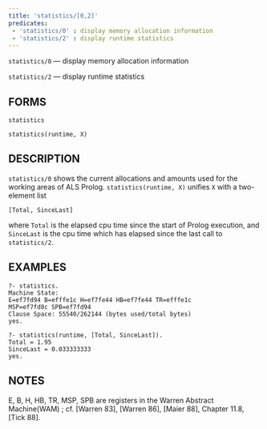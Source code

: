 ```yaml
---
title: 'statistics/[0,2]'
predicates:
 - 'statistics/0' : display memory allocation information
 - 'statistics/2' : display runtime statistics
---
```

`statistics/0` — display memory allocation information

`statistics/2` — display runtime statistics


## FORMS

```
statistics

statistics(runtime, X)
```

## DESCRIPTION

`statistics/0` shows the current allocations and amounts used for the working areas of ALS Prolog. `statistics(runtime, X)` unifies `X` with a two-element list

`[Total, SinceLast]`

where `Total` is the elapsed cpu time since the start of Prolog execution, and `SinceLast` is the cpu time which has elapsed since the last call to `statistics/2`.


## EXAMPLES

```
?- statistics.
Machine State:
E=ef7fd94 B=efffe1c H=ef7fe44 HB=ef7fe44 TR=efffe1c
MSP=ef7fd8c SPB=ef7fd94
Clause Space: 55540/262144 (bytes used/total bytes)
yes.
```

```
?- statistics(runtime, [Total, SinceLast]).
Total = 1.95
SinceLast = 0.033333333
yes.
```


## NOTES

E, B, H, HB, TR, MSP, SPB are registers in the Warren Abstract Machine(WAM) ; cf. [Warren 83], [Warren 86], [Maier 88], Chapter 11.8, [Tick 88].


